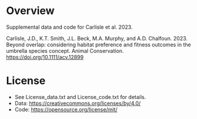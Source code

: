 # Overview
Supplemental data and code for Carlisle et al. 2023.

Carlisle, J.D., K.T. Smith, J.L. Beck, M.A. Murphy, and A.D. Chalfoun. 2023. Beyond overlap: considering habitat preference and fitness outcomes in the umbrella species concept. Animal Conservation. https://doi.org/10.1111/acv.12899

# License

- See License_data.txt and License_code.txt for details.
- Data:  https://creativecommons.org/licenses/by/4.0/
- Code:  https://opensource.org/license/mit/
